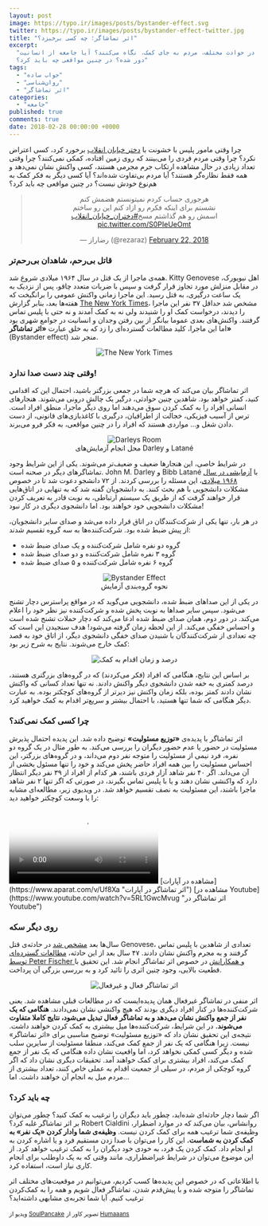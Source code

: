 ```yaml
---
layout: post
image: https://typo.ir/images/posts/bystander-effect.svg
twitter: https://typo.ir/images/posts/bystander-effect-twitter.jpg
title: "اثر تماشاگر؛ چه کسی برخیزد؟"
excerpt:
  "چرا در حوادث مختلف، مردم به جای کمک، نگاه می‌کنند؟ آیا جامعه از انسانیت
  دور شده؟ در چنین مواقعی چه باید کرد؟"
tags:
  - "جواب ساده"
  - "روان‌شناسی"
  - "اثر تماشاگر"
categories:
  - "جامعه"
published: true
comments: true
date: 2018-02-28 00:00:00 +0000
---
```


چرا وقتی مامور پلیس با خشونت با <a href="https://twitter.com/search?q=%23دختران_خیابان_انقلاب&src=typd" title="#دختران_خیابان_انقلاب" rel="nofollow" target="_blank">دختر خیابان انقلاب</a> برخورد کرد، کسی اعتراض نکرد؟ چرا وقتی مردم فردی را می‌بینند که روی زمین افتاده، کمکی نمی‌کنند؟ چرا وقتی تعداد زیادی در حال مشاهده ارتکاب جرم مجرمی هستند، کسی واکنش نشان نمی‌دهد و همه فقط نظاره‌گر هستند؟ آیا مردم بی‌تفاوت شده‌اند؟ آیا کسی دیگر به فکر کمک به هم‌نوع خودش نیست؟ در چنین مواقعی چه باید کرد؟

<script async src="https://platform.twitter.com/widgets.js" charset="utf-8"></script>
<center><blockquote class="twitter-tweet" data-dnt="true"><p lang="fa" dir="rtl">هرجوری حساب کردم نمیتونستم هضمش کنم<br>نشستم برای اینکه فکرم رو ازاد کنم این رو ساختم<br>اسمش رو هم گذاشتم مسخ<a href="https://twitter.com/hashtag/%D8%AF%D8%AE%D8%AA%D8%B1%D8%A7%D9%86_%D8%AE%DB%8C%D8%A7%D8%A8%D8%A7%D9%86_%D8%A7%D9%86%D9%82%D9%84%D8%A7%D8%A8?src=hash&amp;ref_src=twsrc%5Etfw">#دختران_خیابان_انقلاب</a> <a href="https://t.co/S0PIeUeOmt">pic.twitter.com/S0PIeUeOmt</a></p>&mdash; رضاراز (@rezaraz) <a href="https://twitter.com/rezaraz/status/966774011840606208?ref_src=twsrc%5Etfw">February 22, 2018</a></blockquote></center>

### قاتل بی‌رحم، شاهدان بی‌رحم‌تر

همه‌ی ماجرا از یک قتل در سال ۱۹۶۴ میلادی شروع شد. Kitty Genovese اهل نیویورک، در مقابل منزلش مورد تجاوز قرار گرفت و سپس با ضربات متعدد چاقو، پس از نزدیک به یک ساعت درگیری، به قتل رسید. این ماجرا زمانی واکنش عمومی را برانگیخت که هفته‌ها بعد، بنابر گزارش <a href="https://query.nytimes.com/gst/abstract.html?res=9E0CE0DA1230E033A25757C1A9659C946591D6CF&legacy=true" title="Queens Woman Is Stabbed To Death in Front of Home" rel="nofollow" target="_blank">The New York Times</a>، مشخص شد حداقل ۳۷ نفر این ماجرا را دیدند، درخواست کمک او را شنیدند ولی نه به کمک آمدند و نه حتی با پلیس تماس گرفتند. واکنش‌های بعدی عموما بیانگر از بین رفتن وجدان و انسانیت در جوامع شهری بود اما این ماجرا، کلید مطالعات گسترده‌ای را زد که به خلق عبارت **«اثر تماشاگر»** (Bystander effect) منجر شد.

<center><figure class="figure"><img class="figure-img img-fluid rounded" src="https://typo.ir/images/posts/newyork-times.jpg" alt="The New York Times"></figure></center>

### وقتی چند دست صدا ندارد!

اثر تماشاگر بیان می‌کند که هرچه شما در جمعی بزرگتر باشید، احتمال این که اقدامی کنید، کمتر خواهد بود.
شاهدین چنین حوادثی، درگیر یک چالش درونی می‌شوند. هنجارهای انسانی افراد را به کمک کردن سوق می‌دهند اما روی دیگر ماجرا، منطق افراد است. ترس از آسیب فیزیکی، خجالت از اطرافیان، درگیری با کاغذبازی‌های قانونی، از دست دادن شغل و... مواردی هستند که افراد را در چنین مواقعی، به فکر فرو می‌برند.

<center><figure class="figure">
  <img src="https://typo.ir/images/posts/darley-room.jpg" class="figure-img img-fluid rounded" alt="Darleys Room">
  <figcaption class="figure-caption text-center">محل انجام آزمایش‌های Darley و Latané</figcaption>
</figure></center>

در شرایط خاصی، این هنجارها ضعیف و ضعیف‌تر می‌شوند. یکی از این شرایط وجود تماشاگرهای دیگر در صحنه است. John M. Darley و Bibb Latané با <a href="http://www.wadsworth.com/psychology_d/templates/student_resources/0155060678_rathus/ps/ps19.html" title="Bystander Intervention in Emergencies: Diffusion of Responsibility" rel="nofollow" target="_blank">آزمایشی در سال ۱۹۶۸ میلادی</a>، این مسئله را بررسی کردند. از ۷۲ دانشجو دعوت شد تا در خصوص مشکلات دانشجویی با هم بحث کنند. به دانشجویان گفته شد که به تنهایی در اتاق‌هایی قرار خواهند گرفت که از طریق یک سیستم ارتباطی، به نوبت قادر به تعریف کردن مشکلات دانشجویی خود خواهند بود. اما دانشجوی دیگری در کار نبود!

در هر بار، تنها یکی از شرکت‌کنندگان در اتاق قرار داده می‌شد و صدای سایر دانشجویان، از پیش ضبط شده بود. شرکت‌کننده‌ها به سه گروه تقسیم شدند:

- گروه دو نفره شامل شرکت‌کننده و یک صدای ضبط شده
- گروه ۳ نفره شامل شرکت‌کننده و دو صدای ضبط شده
- گروه ۶ نفره شامل شرکت‌کننده و ۵ صدای ضبط شده

<center><figure class="figure">
  <img src="https://typo.ir/images/posts/bystander-figure.svg" class="figure-img img-fluid rounded" alt="Bystander Effect">
  <figcaption class="figure-caption text-center">نحوه گروه‌بندی آزمایش</figcaption>
</figure></center>
در یکی از این صداهای ضبط شده، دانشجویی می‌گوید که در مواقع پراسترس دچار تشنج می‌شود. سپس سایر صداها به نوبت پخش شده و شرکت‌کننده نیز نظر خود را اعلام می‌کند. در دور دوم، همان صدای ضبط شده ادعا می‌کند که دچار حملات تشنج شده است و احساس خفگی می‌کند. از این لحظه زمان گرفته می‌شود! هدف سنجیدن این است که چه تعدادی از شرکت‌کنندگان با شنیدن صدای خفگی دانشجوی دیگر، از اتاق خود به قصد کمک خارج می‌شوند. نتایج به شرح زیر بود:

<center><figure class="figure">
  <img src="https://typo.ir/images/posts/darley-chart.jpg" class="figure-img img-fluid" alt="درصد و زمان اقدام به کمک">
</figure></center>
بر اساس این نتایج، هنگامی که افراد (فکر می‌کردند) که در گروه‌های بزرگتری هستند، درصد کمتری به خفه شدن دانشجوی دیگر واکنش دادند. نه تنها تعداد کسانی که واکنش نشان دادند کمتر بوده، بلکه زمان واکنش نیز دیرتر از گروه‌های کوچکتر بوده. به عبارت دیگر هنگامی که شما تنها هستید، با احتمال بیشتر و سریع‌تر اقدام به کمک خواهید کرد.

### چرا کسی کمک نمی‌کند؟

اثر تماشاگر با پدیده‌ی **«توزیع مسئولیت»** توضیح داده شد. این پدیده احتمال پذیرش مسئولیت در حضور یا عدم حضور دیگران را بررسی می‌کند. به طور مثال در یک گروه دو نفره، فرد نیمی از مسئولیت را متوجه نفر دوم می‌داند، و در گروه‌های بزرگتر، این احساس مسئولیت را بین همه افراد حاضر پخش می‌کند و خود را تنها مسئول بخشی از آن می‌داند. اگر ۴۰ نفر شاهد آزار فردی باشند، هر کدام از افراد از ۳۹ نفر دیگر انتظار دارد که واکنشی نشان دهند و یا با پلیس تماس بگیرند، در صورتی که اگر تنها ۲ نفر شاهد ماجرا باشند، این مسئولیت به نصف تقسیم خواهد شد.
در ویدیوی زیر، مطالعه‌ای مشابه را با وسعت کوچکتر خواهید دید:

<video class="embed-responsive embed-responsive-16by9" controls poster="https://raw.githubusercontent.com/typofile/localb1/76e035f0a8b07e5aca0cd9bbcb6f8cef/bystander-cover.jpg">
    <source src="https://raw.githubusercontent.com/typofile/localb1/625b347dc8828698125bce1b2ec126a7/Bystander.mp4" type="video/mp4">
</video>
<i class="fas fa-play" style="color:#ea1d5d;"></i> [مشاهده در آپارات](https://www.aparat.com/v/Uf8Xa "اثر تماشاگر در آپارات")
<i class="fas fa-play" style="color:#ea1d5d;"></i> [مشاهده در Youtube](https://www.youtube.com/watch?v=5RL1GwcMvug "اثر تماشاگر در Youtube")

<script type="application/ld+json">{
  "@context": "https://schema.org",
  "@type": "VideoObject",
  "name": "اثر تماشاگر؛ چه کسی برخیزد؟",
  "description": "همه ی ما خودمان را افرادی می دانیم که حاضر هستیم به دیگران کمک کنیم. اما آیا واقعا همینطور است؟ با آزمایشی ساده، صحت این موضوع بررسی می‌شود.",
  "thumbnailUrl": [
  "https://raw.githubusercontent.com/typofile/localb1/76e035f0a8b07e5aca0cd9bbcb6f8cef/bystander-cover.jpg"
   ],
  "uploadDate": "2018-02-28T00:00:00+00:00",
  "duration": "PT5M16S",
  "contentUrl": "https://raw.githubusercontent.com/typofile/localb1/625b347dc8828698125bce1b2ec126a7/Bystander.mp4"
}</script>

### روی دیگر سکه

سال‌ها بعد <a href="https://www.newyorker.com/magazine/2014/03/10/a-call-for-help" title="What the Kitty Genovese story really means" rel="nofollow" target="_blank">مشخص شد</a> در حادثه‌ی قتل Genovese، تعدادی از شاهدین با پلیس تماس گرفتند و به مجرم واکنش نشان دادند. ۴۷ سال بعد از این حادثه، <a href="https://www.uni-muenster.de/imperia/md/content/psyifp/aeechterhoff/sommersemester2012/schluesselstudiendersozialpsychologiea/fischerkruegergreitem_bystandermetaana_psybull2011.pdf" title="The Bystander-Effect: A Meta-Analytic Review on Bystander Intervention in Dangerous and Non-Dangerous Emergencies" rel="nofollow" target="_blank">مطالعات گسترده‌ای توسط Peter Fischer و همکارانش</a> در خصوص اثر تماشاگر انجام شد. این تحقیق با قطعیت بالایی، وجود چنین اثری را تائید کرد و به بررسی بزرگی آن پرداخت.

<center><figure class="figure">
  <img src="https://typo.ir/images/posts/fischer-chart.jpg" class="figure-img img-fluid" alt="اثر تماشاگر فعال و غیرفعال">
</figure></center>

اثر منفی در تماشاگر غیرفعال همان پدیده‌ایست که در مطالعات قبلی مشاهده شد. یعنی شرکت‌کننده‌ها در کنار افراد دیگری بودند که هیچ واکنشی نشان نمی‌دادند. **هنگامی که یک نفر از جمع واکنش نشان می‌دهد و به تماشاگر فعال تبدیل می‌شود، نتایج کاملا متفاوت می‌شوند.** در این شرایط، شرکت‌کننده‌ها میل بیشتری به کمک کردن خواهند داشت. نتیجه‌ی این تحقیق نشان داد که «توزیع مسئولیت» توضیح مناسبی برای «اثر تماشاگر» نیست. زیرا هنگامی که یک نفر از جمع کمک می‌کند، منطقا مسئولیت از سایرین سلب شده و دیگر کسی کمکی نخواهد کرد، اما واقعیت نشان داده هنگامی که یک نفر از جمع کمک می‌کند، افراد بیشتری برای کمک خواهند آمد. تحقیقات دیگری نشان داد که اگر گروه کوچکی از مردم، در سیلی از جمعیت اقدام به عملی خاص کنند، تعداد بیشتری از مردم میل به انجام آن خواهند داشت. اما...

### چه باید کرد؟

اگر شما دچار حادثه‌ای شده‌اید، چطور باید دیگران را ترغیب به کمک کنید؟ چطور می‌توان بر اثر تماشاگر غلبه کرد؟ Robert Cialdini روانشاس، بیان می‌کند که در موارد اضطرار، وظیفه‌ی شما ترغیب همه برای کمک کردن نیست. **وظیفه‌ی شما وادار کردن «یک نفر» به کمک کردن به شماست.** این کار را می‌توان با صدا زدن مستقیم فرد و یا اشاره کردن به او انجام داد. کمک کردن یک فرد، به خودی خود دیگران را به کمک ترغیب خواهد کرد. از این موضوع می‌توان در شرایط غیراضطراری، مانند وقتی که به یک داوطلب برای انجام کاری نیاز است، استفاده کرد.

با اطلاعاتی که در خصوص این پدیده‌ها کسب کردیم، می‌توانیم در موقعیت‌های مختلف اثر تماشاگر را متوجه شده و با پیش‌قدم شدن، تماشاگر فعال شویم و همه را به کمک‌کردن ترغیب کنیم. آیا شما تجربه‌ی مشابهی داشته‌اید؟

<small>ویدیو از <a href="https://www.youtube.com/user/soulpancake" title="SoulPancake" rel="nofollow" target="_blank">SoulPancake</a></small>
<small>تصویر کاور از <a href="https://humaaans.com" title="Humaaans" rel="nofollow" target="_blank">Humaaans</a></small>

<script type="application/ld+json">
{
  "@context": "https://schema.org",
  "@type": "FAQPage",
  "mainEntity": [{
    "@type": "Question",
    "name": "اثر تماشاگر چیست؟",
    "acceptedAnswer": {
      "@type": "Answer",
      "text": "<p>اثر تماشاگر بیان می‌کند که در مواجهه با حوادث، هر چه شما در جمع بزرگتری باشید، احتمال این که دست به اقدامی بزنید و یا کمکی کنید، کمتر خواهد بود.</p>"
    }
  }, {
    "@type": "Question",
    "name": "چگونه اثر تماشاگر مانع از کمک کردن به دیگران می‌شود؟",
    "acceptedAnswer": {
      "@type": "Answer",
  "text": "<p>اثر تماشاگر با پدیده‌ی <b>«توزیع مسئولیت»</b> توضیح داده شده. این پدیده احتمال پذیرش مسئولیت در حضور یا عدم حضور دیگران را بررسی می‌کند. به طور مثال در یک گروه دو نفره، فرد نیمی از مسئولیت را متوجه نفر دوم می‌داند، و در گروه‌های بزرگتر، این احساس مسئولیت را بین همه افراد حاضر پخش می‌کند و خود را تنها مسئول بخشی از آن می‌داند.</p>"
    }
  }, {
    "@type": "Question",
    "name": "چگونه می‌توان با اثر تماشاگر مقابله کرد؟",
    "acceptedAnswer": {
      "@type": "Answer",
      "text": "<p>در موارد اضطرار، وظیفه‌ی شما ترغیب همه برای کمک کردن نیست. وظیفه‌ی شما <b>وادار کردن «یک نفر» به کمک کردن</b> به شماست. این کار را می‌توان با صدا زدن مستقیم فرد و یا اشاره کردن به او انجام داد. کمک کردن یک فرد، به خودی خود دیگران را به کمک ترغیب خواهد کرد. از این موضوع می‌توان در شرایط غیراضطراری، مانند وقتی که به یک داوطلب برای انجام کاری نیاز است، استفاده کرد.</p>"
    }
  }]
  }
</script>

